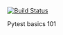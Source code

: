 [![Build Status](https://travis-ci.com/vismaya-kalyan/pytest_basics_101.svg?branch=master)](https://travis-ci.com/vismaya-kalyan/pytest_basics_101)

Pytest basics 101



